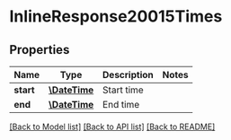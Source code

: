 # InlineResponse20015Times

## Properties
Name | Type | Description | Notes
------------ | ------------- | ------------- | -------------
**start** | [**\DateTime**](\DateTime.md) | Start time | 
**end** | [**\DateTime**](\DateTime.md) | End time | 

[[Back to Model list]](../README.md#documentation-for-models) [[Back to API list]](../README.md#documentation-for-api-endpoints) [[Back to README]](../README.md)


